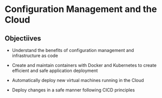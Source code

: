 Configuration Management and the Cloud
===

Objectiives
---
- Understand the benefits of configuration management and infrastructure as code

- Create and maintain containers with Docker and Kubernetes to create efficient and safe application deployment

- Automatically deploy new virtual machines running in the Cloud

- Deploy changes in a safe manner following CICD principles